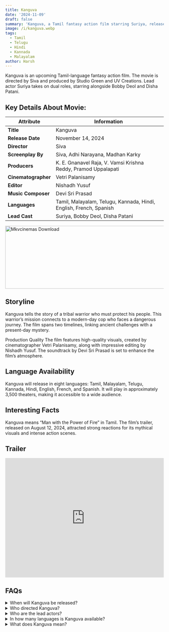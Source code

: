 ```yaml
---
title: Kanguva
date: '2024-11-09'
draft: false
summary: 'Kanguva, a Tamil fantasy action film starring Suriya, releases Nov 14, 2024. Explore its storyline, cast, and release details across eight languages.'
image: /i/kanguva.webp
tags:
  - Tamil
  - Telugu
  - Hindi
  - Kannada
  - Malayalam
author: Harsh
---
```


Kanguva is an upcoming Tamil-language fantasy action film. The movie is directed by Siva and produced by Studio Green and UV Creations. Lead actor Suriya takes on dual roles, starring alongside Bobby Deol and Disha Patani.

## Key Details About Movie:

| **Attribute**       | **Information**                                                    |
| ------------------- | ------------------------------------------------------------------ |
| **Title**           | Kanguva                                                            |
| **Release Date**    | November 14, 2024                                                  |
| **Director**        | Siva                                                               |
| **Screenplay By**   | Siva, Adhi Narayana, Madhan Karky                                  |
| **Producers**       | K. E. Gnanavel Raja, V. Vamsi Krishna Reddy, Pramod Uppalapati     |
| **Cinematographer** | Vetri Palanisamy                                                   |
| **Editor**          | Nishadh Yusuf                                                      |
| **Music Composer**  | Devi Sri Prasad                                                    |
| **Languages**       | Tamil, Malayalam, Telugu, Kannada, Hindi, English, French, Spanish |
| **Lead Cast**       | Suriya, Bobby Deol, Disha Patani                                   |

<a href="https://mkvcinemas.buzz/bookmarks-list">
  <img src="/mkvcinemas-btn.webp" alt="Mkvcinemas Download" width="600" height="200" loading="lazy">
</a>

## Storyline

Kanguva tells the story of a tribal warrior who must protect his people. This warrior’s mission connects to a modern-day cop who faces a dangerous journey. The film spans two timelines, linking ancient challenges with a present-day mystery.

Production Quality
The film features high-quality visuals, created by cinematographer Vetri Palanisamy, along with impressive editing by Nishadh Yusuf. The soundtrack by Devi Sri Prasad is set to enhance the film’s atmosphere.

## Language Availability

Kanguva will release in eight languages: Tamil, Malayalam, Telugu, Kannada, Hindi, English, French, and Spanish. It will play in approximately 3,500 theaters, making it accessible to a wide audience.

## Interesting Facts

Kanguva means “Man with the Power of Fire” in Tamil.
The film’s trailer, released on August 12, 2024, attracted strong reactions for its mythical visuals and intense action scenes.

## Trailer

<iframe width="100%" height="380" src="https://www.youtube.com/embed/ajnCMSC4VPo" title={title} frameborder="0" allow="accelerometer; autoplay; clipboard-write; encrypted-media; gyroscope; picture-in-picture; web-share" referrerpolicy="strict-origin-when-cross-origin" allowfullscreen loading="lazy"></iframe>

## FAQs

<details>
  <summary>When will Kanguva be released?</summary>
  <p>November 14, 2024.</p>
</details>

<details>
  <summary>Who directed Kanguva?</summary>
  <p>Siva directed the film.</p>
</details>

<details>
  <summary>Who are the lead actors?</summary>
  <p>Suriya, Bobby Deol, and Disha Patani.</p>
</details>

<details>
  <summary>In how many languages is Kanguva available?</summary>
  <p>Eight languages, including English and French.</p>
</details>

<details>
  <summary>What does Kanguva mean?</summary>
  <p>“Kanguva” translates to “Man with the Power of Fire” in Tamil.</p>
</details>
